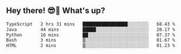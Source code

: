## Hey there! 😎👋 What's up?

<!--START_SECTION:waka-->

```txt
TypeScript   2 hrs 31 mins   █████████████████░░░░░░░░   68.43 %
Java         44 mins         █████░░░░░░░░░░░░░░░░░░░░   20.17 %
Python       16 mins         ██░░░░░░░░░░░░░░░░░░░░░░░   07.37 %
Bash         3 mins          ▒░░░░░░░░░░░░░░░░░░░░░░░░   01.67 %
HTML         2 mins          ▒░░░░░░░░░░░░░░░░░░░░░░░░   01.23 %
```

<!--END_SECTION:waka-->
